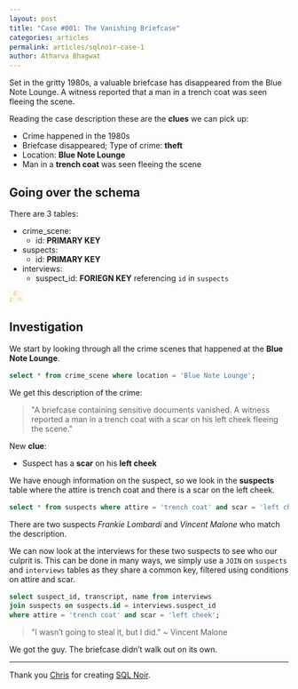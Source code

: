 ```yaml
---
layout: post
title: "Case #001: The Vanishing Briefcase"
categories: articles
permalink: articles/sqlnoir-case-1
author: Atharva Bhagwat
---
```

<!-- markdownlint-disable MD032 MD033 -->

Set in the gritty 1980s, a valuable briefcase has disappeared from the Blue Note Lounge. A witness reported that a man in a trench coat was seen fleeing the scene.

Reading the case description these are the **clues** we can pick up:

- Crime happened in the 1980s
- Briefcase disappeared; Type of crime: **theft**
- Location: **Blue Note Lounge**
- Man in a **trench coat** was seen fleeing the scene

## Going over the schema

There are 3 tables:
- crime_scene:
  - id: **PRIMARY KEY**
- suspects:
  - id: **PRIMARY KEY**
- interviews:
  - suspect_id: **FORIEGN KEY** referencing `id` in `suspects`

<img src="/assets/images/articles/sqlnoir_case1/schema.png" alt="case1_schema" width="25">

## Investigation

We start by looking through all the crime scenes that happened at the **Blue Note Lounge**.

```sql
select * from crime_scene where location = 'Blue Note Lounge';
```

We get this description of the crime:

> "A briefcase containing sensitive documents vanished. A witness reported a man in a trench coat with a scar on his left cheek fleeing the scene."

New **clue**:

- Suspect has a **scar** on his **left cheek**

We have enough information on the suspect, so we look in the **suspects** table where the attire is trench coat and there is a scar on the left cheek.

```sql
select * from suspects where attire = 'trench coat' and scar = 'left cheek';
```

There are two suspects *Frankie Lombardi* and *Vincent Malone* who match the description.

We can now look at the interviews for these two suspects to see who our culprit is. This can be done in many ways, we simply use a `JOIN` on `suspects` and `interviews` tables as they share a common key, filtered using conditions on attire and scar.

```sql
select suspect_id, transcript, name from interviews 
join suspects on suspects.id = interviews.suspect_id 
where attire = 'trench coat' and scar = 'left cheek';
```

> "I wasn’t going to steal it, but I did." ~ Vincent Malone

We got the guy. The briefcase didn’t walk out on its own.

----

Thank you [Chris](https://github.com/hristo2612) for creating [SQL Noir](https://www.sqlnoir.com/).
